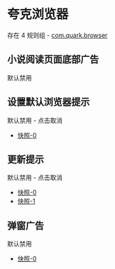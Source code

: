 # 夸克浏览器

存在 4 规则组 - [com.quark.browser](/src/apps/com.quark.browser.ts)

## 小说阅读页面底部广告

默认禁用

## 设置默认浏览器提示

默认禁用 - 点击取消

- [快照-0](https://i.gkd.li/i/13249469)

## 更新提示

默认禁用 - 点击取消

- [快照-0](https://i.gkd.li/i/13292512)
- [快照-1](https://i.gkd.li/i/13455360)

## 弹窗广告

默认禁用

- [快照-0](https://i.gkd.li/i/13292571)
